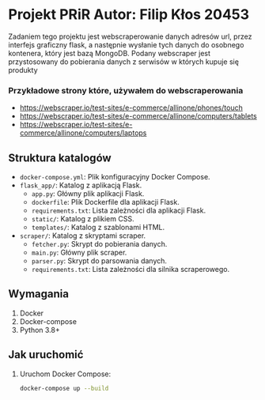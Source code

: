 

# Projekt PRiR Autor: Filip Kłos 20453
Zadaniem tego projektu jest webscraperowanie danych adresów url, przez interfejs graficzny flask, a następnie wysłanie tych danych do osobnego kontenera,
który jest bazą MongoDB. Podany webscraper jest przystosowany do pobierania danych z serwisów w których kupuje się produkty
### Przykładowe strony które, używałem do webscraperowania
- https://webscraper.io/test-sites/e-commerce/allinone/phones/touch
- https://webscraper.io/test-sites/e-commerce/allinone/computers/tablets
- https://webscraper.io/test-sites/e-commerce/allinone/computers/laptops

## Struktura katalogów
- `docker-compose.yml`: Plik konfiguracyjny Docker Compose.
- `flask_app/`: Katalog z aplikacją Flask.
  - `app.py`: Główny plik aplikacji Flask.
  - `dockerfile`: Plik Dockerfile dla aplikacji Flask.
  - `requirements.txt`: Lista zależności dla aplikacji Flask.
  - `static/`: Katalog z plikiem CSS.
  - `templates/`: Katalog z szablonami HTML.
- `scraper/`: Katalog z skryptami scraper.
  - `fetcher.py`: Skrypt do pobierania danych.
  - `main.py`: Główny plik scraper.
  - `parser.py`: Skrypt do parsowania danych.
  - `requirements.txt`: Lista zależności dla silnika scraperowego.

## Wymagania
1. Docker
2. Docker-compose
3. Python 3.8+

## Jak uruchomić
1. Uruchom Docker Compose:
   ```sh
   docker-compose up --build
